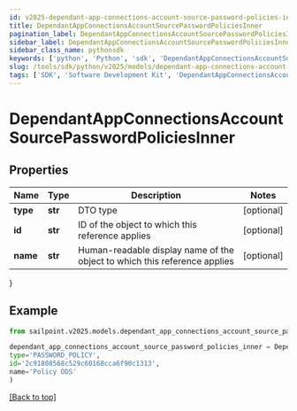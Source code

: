 ```yaml
---
id: v2025-dependant-app-connections-account-source-password-policies-inner
title: DependantAppConnectionsAccountSourcePasswordPoliciesInner
pagination_label: DependantAppConnectionsAccountSourcePasswordPoliciesInner
sidebar_label: DependantAppConnectionsAccountSourcePasswordPoliciesInner
sidebar_class_name: pythonsdk
keywords: ['python', 'Python', 'sdk', 'DependantAppConnectionsAccountSourcePasswordPoliciesInner', 'V2025DependantAppConnectionsAccountSourcePasswordPoliciesInner'] 
slug: /tools/sdk/python/v2025/models/dependant-app-connections-account-source-password-policies-inner
tags: ['SDK', 'Software Development Kit', 'DependantAppConnectionsAccountSourcePasswordPoliciesInner', 'V2025DependantAppConnectionsAccountSourcePasswordPoliciesInner']
---
```


# DependantAppConnectionsAccountSourcePasswordPoliciesInner


## Properties

Name | Type | Description | Notes
------------ | ------------- | ------------- | -------------
**type** | **str** | DTO type | [optional] 
**id** | **str** | ID of the object to which this reference applies | [optional] 
**name** | **str** | Human-readable display name of the object to which this reference applies | [optional] 
}

## Example

```python
from sailpoint.v2025.models.dependant_app_connections_account_source_password_policies_inner import DependantAppConnectionsAccountSourcePasswordPoliciesInner

dependant_app_connections_account_source_password_policies_inner = DependantAppConnectionsAccountSourcePasswordPoliciesInner(
type='PASSWORD_POLICY',
id='2c91808568c529c60168cca6f90c1313',
name='Policy ODS'
)

```
[[Back to top]](#) 

